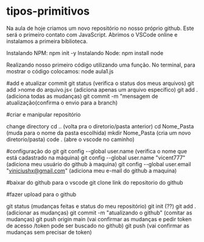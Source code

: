 # tipos-primitivos
Na aula de hoje criamos um novo repositório no nosso próprio github.
Este será o primeiro contato com JavaScript.
Abrimos o VSCode online e instalamos a primeira biblioteca.

Instalando NPM: npm init -y
Instalando Node: npm install node

Realizando nosso primeiro código utilizando uma função. No terminal, para mostrar o código colocamos: node aula1.js

#add e atualizar commit
git status (verifica o status dos meus arquivos)
git add >nome do arquivo.js< (adiciona apenas um arquivo específico)
git add . (adiciona todas as mudanças)
git commit -m "mensagem de atualização(confirma o envio para a branch)

#criar e manipular repositório

change directory
cd .. (volta pra o diretorio/pasta anterior)
cd Nome_Pasta (muda para o nome da pasta escolhida)
mkdir Nome_Pasta (cria um novo diretorio/pasta)
code . (abre o vscode no caminho)

#configuração do git
git config --global user.name (verifica o nome que está cadastrado na máquina)
git config --global user.name "vicent777" (adiciona meu usuário do github à maquina) 
git config --global user.email "viniciushx@gmail.com" (adiciona meu e-mail do github a maquina)

#baixar do github para o vscode
git clone link do repositorio do github

#fazer upload para o github

git status (mudanças feitas e status do meu repositório)
git init (??)
git add . (adicionar as mudanças)
git commit -m "atualizando o github" (comitar as mudanças)
git push origin main (vai confirmar as mudanças e pedir token de acesso /token pode ser buscado no github)
git push (vai confirmar as mudanças sem precisar de token)